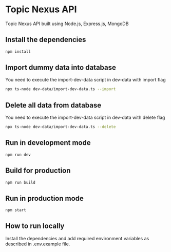 # Topic Nexus API

Topic Nexus API built using Node.js, Express.js, MongoDB

## Install the dependencies

```bash
npm install
```

## Import dummy data into database

You need to execute the import-dev-data script in dev-data with import flag

```bash
npx ts-node dev-data/import-dev-data.ts --import
```

## Delete all data from database

You need to execute the import-dev-data script in dev-data with delete flag

```bash
npx ts-node dev-data/import-dev-data.ts --delete
```

## Run in development mode

```bash
npm run dev
```

## Build for production

```bash
npm run build
```

## Run in production mode

```bash
npm start
```

## How to run locally

Install the dependencies and add required environment variables as described in .env.example file.
